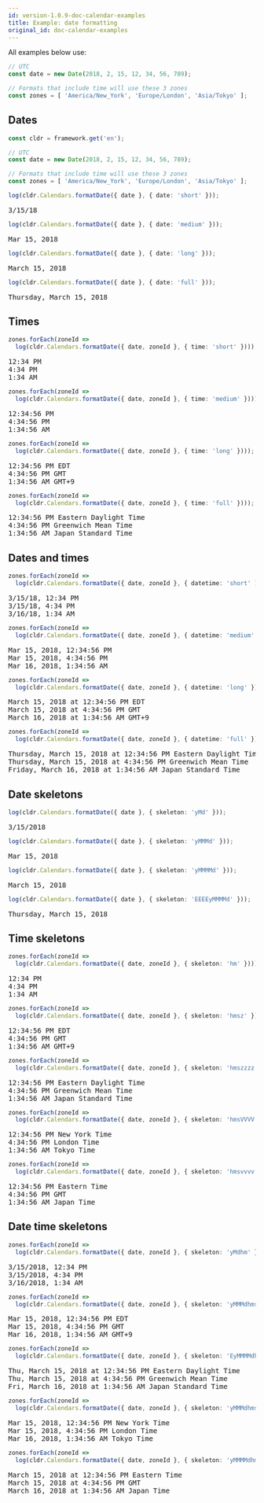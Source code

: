 ```yaml
---
id: version-1.0.9-doc-calendar-examples
title: Example: date formatting
original_id: doc-calendar-examples
---
```


All examples below use:

```typescript
// UTC
const date = new Date(2018, 2, 15, 12, 34, 56, 789);

// Formats that include time will use these 3 zones
const zones = [ 'America/New_York', 'Europe/London', 'Asia/Tokyo' ];
```

## Dates

```typescript
const cldr = framework.get('en');

// UTC
const date = new Date(2018, 2, 15, 12, 34, 56, 789);

// Formats that include time will use these 3 zones
const zones = [ 'America/New_York', 'Europe/London', 'Asia/Tokyo' ];
```

```typescript
log(cldr.Calendars.formatDate({ date }, { date: 'short' }));
```
<pre class="output">
3/15/18
</pre>

```typescript
log(cldr.Calendars.formatDate({ date }, { date: 'medium' }));
```
<pre class="output">
Mar 15, 2018
</pre>

```typescript
log(cldr.Calendars.formatDate({ date }, { date: 'long' }));
```
<pre class="output">
March 15, 2018
</pre>

```typescript
log(cldr.Calendars.formatDate({ date }, { date: 'full' }));
```
<pre class="output">
Thursday, March 15, 2018
</pre>

## Times


```typescript
zones.forEach(zoneId =>
  log(cldr.Calendars.formatDate({ date, zoneId }, { time: 'short' })));
```
<pre class="output">
12:34 PM
4:34 PM
1:34 AM
</pre>

```typescript
zones.forEach(zoneId =>
  log(cldr.Calendars.formatDate({ date, zoneId }, { time: 'medium' })));
```
<pre class="output">
12:34:56 PM
4:34:56 PM
1:34:56 AM
</pre>

```typescript
zones.forEach(zoneId =>
  log(cldr.Calendars.formatDate({ date, zoneId }, { time: 'long' })));
```
<pre class="output">
12:34:56 PM EDT
4:34:56 PM GMT
1:34:56 AM GMT+9
</pre>

```typescript
zones.forEach(zoneId =>
  log(cldr.Calendars.formatDate({ date, zoneId }, { time: 'full' })));
```
<pre class="output">
12:34:56 PM Eastern Daylight Time
4:34:56 PM Greenwich Mean Time
1:34:56 AM Japan Standard Time
</pre>

## Dates and times


```typescript
zones.forEach(zoneId =>
  log(cldr.Calendars.formatDate({ date, zoneId }, { datetime: 'short' )}));
```
<pre class="output">
3/15/18, 12:34 PM
3/15/18, 4:34 PM
3/16/18, 1:34 AM
</pre>

```typescript
zones.forEach(zoneId =>
  log(cldr.Calendars.formatDate({ date, zoneId }, { datetime: 'medium' })));
```
<pre class="output">
Mar 15, 2018, 12:34:56 PM
Mar 15, 2018, 4:34:56 PM
Mar 16, 2018, 1:34:56 AM
</pre>

```typescript
zones.forEach(zoneId =>
  log(cldr.Calendars.formatDate({ date, zoneId }, { datetime: 'long' })));
```
<pre class="output">
March 15, 2018 at 12:34:56 PM EDT
March 15, 2018 at 4:34:56 PM GMT
March 16, 2018 at 1:34:56 AM GMT+9
</pre>

```typescript
zones.forEach(zoneId =>
  log(cldr.Calendars.formatDate({ date, zoneId }, { datetime: 'full' })));
```
<pre class="output">
Thursday, March 15, 2018 at 12:34:56 PM Eastern Daylight Time
Thursday, March 15, 2018 at 4:34:56 PM Greenwich Mean Time
Friday, March 16, 2018 at 1:34:56 AM Japan Standard Time
</pre>

## Date skeletons


```typescript
log(cldr.Calendars.formatDate({ date }, { skeleton: 'yMd' }));
```
<pre class="output">
3/15/2018
</pre>

```typescript
log(cldr.Calendars.formatDate({ date }, { skeleton: 'yMMMd' }));
```
<pre class="output">
Mar 15, 2018
</pre>

```typescript
log(cldr.Calendars.formatDate({ date }, { skeleton: 'yMMMMd' }));
```
<pre class="output">
March 15, 2018
</pre>

```typescript
log(cldr.Calendars.formatDate({ date }, { skeleton: 'EEEEyMMMMd' }));
```
<pre class="output">
Thursday, March 15, 2018
</pre>

## Time skeletons


```typescript
zones.forEach(zoneId =>
  log(cldr.Calendars.formatDate({ date, zoneId }, { skeleton: 'hm' })));
```
<pre class="output">
12:34 PM
4:34 PM
1:34 AM
</pre>

```typescript
zones.forEach(zoneId =>
  log(cldr.Calendars.formatDate({ date, zoneId }, { skeleton: 'hmsz' })));
```
<pre class="output">
12:34:56 PM EDT
4:34:56 PM GMT
1:34:56 AM GMT+9
</pre>

```typescript
zones.forEach(zoneId =>
  log(cldr.Calendars.formatDate({ date, zoneId }, { skeleton: 'hmszzzz' })));
```
<pre class="output">
12:34:56 PM Eastern Daylight Time
4:34:56 PM Greenwich Mean Time
1:34:56 AM Japan Standard Time
</pre>

```typescript
zones.forEach(zoneId =>
  log(cldr.Calendars.formatDate({ date, zoneId }, { skeleton: 'hmsVVVV' })));
```
<pre class="output">
12:34:56 PM New York Time
4:34:56 PM London Time
1:34:56 AM Tokyo Time
</pre>

```typescript
zones.forEach(zoneId =>
  log(cldr.Calendars.formatDate({ date, zoneId }, { skeleton: 'hmsvvvv' })));
```
<pre class="output">
12:34:56 PM Eastern Time
4:34:56 PM GMT
1:34:56 AM Japan Time
</pre>

## Date time skeletons


```typescript
zones.forEach(zoneId =>
  log(cldr.Calendars.formatDate({ date, zoneId }, { skeleton: 'yMdhm' })));
```
<pre class="output">
3/15/2018, 12:34 PM
3/15/2018, 4:34 PM
3/16/2018, 1:34 AM
</pre>

```typescript
zones.forEach(zoneId =>
  log(cldr.Calendars.formatDate({ date, zoneId }, { skeleton: 'yMMMdhmsz' })));
```
<pre class="output">
Mar 15, 2018, 12:34:56 PM EDT
Mar 15, 2018, 4:34:56 PM GMT
Mar 16, 2018, 1:34:56 AM GMT+9
</pre>

```typescript
zones.forEach(zoneId =>
  log(cldr.Calendars.formatDate({ date, zoneId }, { skeleton: 'EyMMMMdhmszzzz' })));
```
<pre class="output">
Thu, March 15, 2018 at 12:34:56 PM Eastern Daylight Time
Thu, March 15, 2018 at 4:34:56 PM Greenwich Mean Time
Fri, March 16, 2018 at 1:34:56 AM Japan Standard Time
</pre>

```typescript
zones.forEach(zoneId =>
  log(cldr.Calendars.formatDate({ date, zoneId }, { skeleton: 'yMMMdhmsVVVV' })));
```
<pre class="output">
Mar 15, 2018, 12:34:56 PM New York Time
Mar 15, 2018, 4:34:56 PM London Time
Mar 16, 2018, 1:34:56 AM Tokyo Time
</pre>

```typescript
zones.forEach(zoneId =>
  log(cldr.Calendars.formatDate({ date, zoneId }, { skeleton: 'yMMMMdhmsvvvv' })));
```
<pre class="output">
March 15, 2018 at 12:34:56 PM Eastern Time
March 15, 2018 at 4:34:56 PM GMT
March 16, 2018 at 1:34:56 AM Japan Time
</pre>

